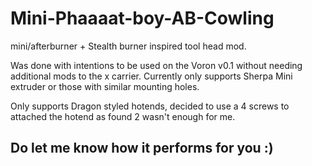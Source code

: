 # Mini-Phaaaat-boy-AB-Cowling
mini/afterburner + Stealth burner inspired tool head mod.

Was done with intentions to be used on the Voron v0.1 without needing additional mods to the x carrier. Currently only supports Sherpa Mini extruder or those with similar mounting holes.

Only supports Dragon styled hotends, decided to use a 4 screws to attached the hotend as found 2 wasn't enough for me.

## Do let me know how it performs for you :)
